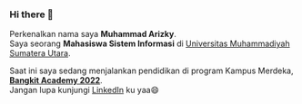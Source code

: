 ### Hi there 👋

Perkenalkan nama saya **Muhammad Arizky**.\
Saya seorang **Mahasiswa Sistem Informasi** di [Universitas Muhammadiyah Sumatera Utara](https://umsu.ac.id/).

Saat ini saya sedang menjalankan pendidikan di program Kampus Merdeka, **[Bangkit Academy 2022](https://grow.google/intl/id_id/bangkit/)**.\
Jangan lupa kunjungi [LinkedIn](https://www.linkedin.com/in/muhammad-arizki-ba8b38231/) ku yaa😄


<!--
**efektenang/efektenang** is a ✨ _special_ ✨ repository because its `README.md` (this file) appears on your GitHub profile.

Here are some ideas to get you started:

- 🔭 I’m currently working on ...
- 🌱 I’m currently learning ...
- 👯 I’m looking to collaborate on ...
- 🤔 I’m looking for help with ...
- 💬 Ask me about ...
- 📫 How to reach me: ...
- 😄 Pronouns: ...
- ⚡ Fun fact: ...
-->
